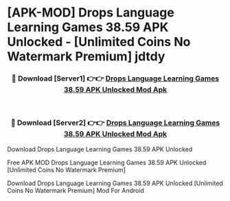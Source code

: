 # [APK-MOD] Drops  Language Learning Games 38.59 APK Unlocked - [Unlimited Coins No Watermark Premium] jdtdy



<div align="center">
<h3>🔴 Download [Server1] 👉👉 <a href="https://momento.my/?title=Drops__Language_Learning_Games_38.59_APK_Unlocked">Drops  Language Learning Games 38.59 APK Unlocked Mod Apk</a></h3><br>

<h3>🔴 Download [Server2] 👉👉 <a href="https://momento.my/?title=Drops__Language_Learning_Games_38.59_APK_Unlocked">Drops  Language Learning Games 38.59 APK Unlocked Mod Apk</a></h3>
</div>



Download Drops  Language Learning Games 38.59 APK Unlocked 

Free APK MOD Drops  Language Learning Games 38.59 APK Unlocked [Unlimited Coins No Watermark Premium]

Download Drops  Language Learning Games 38.59 APK Unlocked [Unlimited Coins No Watermark Premium] Mod For Android

